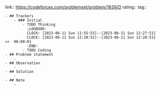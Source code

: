 link:: https://codeforces.com/problemset/problem/1839/D
rating::
tag::

	- ## Trackers
		- ### Initial
			- TODO Thinking
			  :LOGBOOK:
			  CLOCK: [2023-06-11 Sun 11:55:53]--[2023-06-11 Sun 12:27:51]
			  CLOCK: [2023-06-11 Sun 12:28:52]--[2023-06-11 Sun 12:28:53] =>  00:00:01
			  :END:
			- TODO Coding
	- ## Problem statement
		-
	- ## Observation
		-
	- ## Solution
		-
	- ## Note
		-